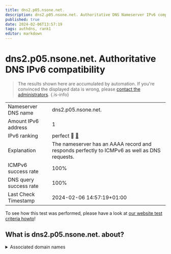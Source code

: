 ```yaml
---
title: dns2.p05.nsone.net.
description: dns2.p05.nsone.net. Authoritative DNS Nameserver IPv6 compatibility
published: true
date: 2024-02-06T13:57:19
tags: authdns, rank1
editor: markdown
---
```


# dns2.p05.nsone.net. Authoritative DNS IPv6 compatibility

> The results shown here are accumulated by automation. If you're convinced the displayed data is wrong, please [contact the administrators](/howto/chat). 
{.is-info}




|   |   |
| - | - |
| Nameserver DNS name | dns2.p05.nsone.net.
| Amount IPv6 address | 1
| IPv6 ranking | perfect :1st_place_medal: [🔗](/howto/ranking) |
| Explanation | The nameserver has an AAAA record and responds perfectly to ICMPv6 as well as DNS requests. |
| ICMPv6 success rate | 100%|
| DNS query success rate | 100% |
| Last Check Timestamp | 2024-02-06 14:57:19+01:00 |

To see how this test was performed, please have a look at [our website test criteria howto](/howto/testcriteria/authdns)!


## What is dns2.p05.nsone.net. about?






<details>
<summary>Associated domain names</summary>

duckduckgo.com

greenplum.org

www.pandora.com

</details>
